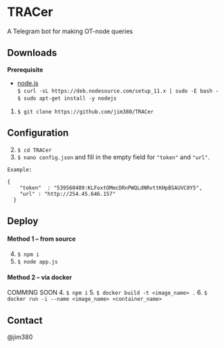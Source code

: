 # TRACer
A Telegram bot for making OT-node queries

## Downloads
**Prerequisite**
- [node.js](https://nodejs.org/en/download/package-manager/#debian-and-ubuntu-based-linux-distributions-enterprise-linux-fedora-and-snap-packages)<br/>```$ curl -sL https://deb.nodesource.com/setup_11.x | sudo -E bash -```<br/>```$ sudo apt-get install -y nodejs```<br>
1. ```$ git clone https://github.com/jim380/TRACer```

## Configuration
2. ```$ cd TRACer```<br>
3. ```$ nano config.json``` and fill in the empty field for ```"token"``` and ```"url"```.<br> 
```
Example: 

{
    "token"  : "539560409:KLFoxtOMmcDRnPWQLdNRvttKHpBSAUVC0Y5",
    "url" : "http://254.45.646.157"
  }
```

## Deploy
#### Method 1 – from source
4. ```$ npm i```
5. ```$ node app.js```

#### Method 2 – via docker
COMMING SOON
4. ```$ npm i```
5. ```$ docker build -t <image_name> .```
6. ```$ docker run -i --name <image_name> <container_name>```

## Contact
@jim380
